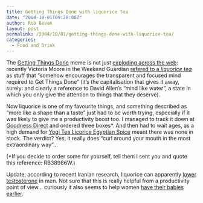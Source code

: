 ```yaml
---
title: Getting Things Done with liquorice tea
date: "2004-10-01T09:28:00Z"
author: Rob Bevan
layout: post
permalink: /2004/10/01/getting-things-done-with-liquorice-tea/
categories:
  - Food and Drink
---
```

The [Getting Things Done][1] meme is not just [exploding across the web][2]: recently Victoria Moore in the Weekend Guardian [refered to a *liquorice tea*][3] as stuff that &#8220;somehow encourages the transparent and focused mind required to Get Things Done&#8221; (it&#8217;s the capitalisation that gives it away, surely: and clearly a reference to David Allen&#8217;s &#8220;mind like water&#8221;, a state in which you only give the attention to things that they deserve).

Now liquorice is one of my favourite things, and something described as &#8220;more like a shape than a taste&#8221; just had to be worth trying, especially if it was likely to give me a productivity boost too. I managed to track it down at [Goodness Direct][4] and ordered three boxes*. And then had to wait ages, as a high demand for [Yogi Tea Licorice Egyptian Spice][5] meant there was none in stock. The verdict? Yes, it really does &#8220;curl around your mouth in the most extraordinary way&#8221;&#8230;

(*If you decide to order some for yourself, tell them I sent you and quote this reference: RB38986W.)

<div class="update">
  Update: according to recent Iranian research, liquorice can apparently <a href="http://news.bbc.co.uk/2/hi/health/3112606.stm">lower testosterone</a> in men. Not sure that this is really helpful from a productivity point of view&#8230; curiously it also seems to help women <a href="http://news.bbc.co.uk/2/hi/health/1378652.stm">have their babies earlier</a>.
</div>

 [1]: http://www.amazon.co.uk/exec/obidos/ASIN/0749922648/robbish-21
 [2]: http://www.dashes.com/anil/2004/09/20/meme_exploding
 [3]: http://www.guardian.co.uk/weekend/story/0,3605,1311037,00.html
 [4]: http://www.goodnessdirect.co.uk
 [5]: http://www.goodnessdirect.co.uk/cgi-local/frameset/detail/758252.html
